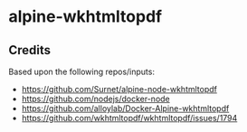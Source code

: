 # alpine-wkhtmltopdf

## Credits

Based upon the following repos/inputs:
- https://github.com/Surnet/alpine-node-wkhtmltopdf
- https://github.com/nodejs/docker-node
- https://github.com/alloylab/Docker-Alpine-wkhtmltopdf
- https://github.com/wkhtmltopdf/wkhtmltopdf/issues/1794